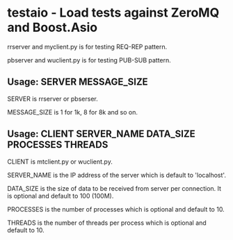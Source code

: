 # testaio - Load tests against ZeroMQ and Boost.Asio

rrserver and myclient.py is for testing REQ-REP pattern.

pbserver and wuclient.py is for testing PUB-SUB pattern.

## Usage: SERVER MESSAGE_SIZE

SERVER is rrserver or pbserser.

MESSAGE_SIZE is 1 for 1k, 8 for 8k and so on.

## Usage: CLIENT SERVER_NAME DATA_SIZE PROCESSES THREADS

CLIENT is mtclient.py or wuclient.py.

SERVER_NAME is the IP address of the server which is default to 'localhost'.

DATA_SIZE is the size of data to be received from server per connection.
It is optional and default to 100 (100M).

PROCESSES is the number of processes which is optional and default to 10.

THREADS is the number of threads per process which is optional and default to 10.
